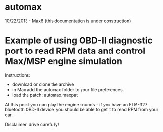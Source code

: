 automax
=====

10/22/2013 - Max6 (this documentation is under construction)

Example of using OBD-II diagnostic port to read RPM data and control Max/MSP engine simulation
=====
Instructions:

- download or clone the archive
- in Max add the automax folder to your file preferences.
- load the patch: automax.maxpat

At this point you can play the engine sounds - if you have an ELM-327 bluetooth OBD-II device, you should be able to get it to read RPM from your car.

Disclaimer: drive carefully!
  